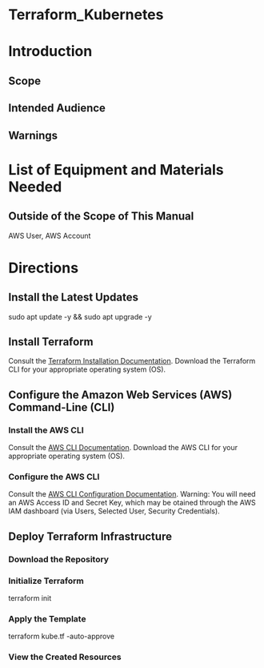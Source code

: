 # Terraform_Kubernetes

# Introduction

## Scope

## Intended Audience

## Warnings

# List of Equipment and Materials Needed

## Outside of the Scope of This Manual

AWS User, AWS Account

# Directions

## Install the Latest Updates
sudo apt update -y && sudo apt upgrade -y

## Install Terraform
Consult the [Terraform Installation Documentation](https://learn.hashicorp.com/tutorials/terraform/install-cli). Download the Terraform CLI for your appropriate operating system (OS). 

## Configure the Amazon Web Services (AWS) Command-Line (CLI)

### Install the AWS CLI
Consult the [AWS CLI Documentation](https://docs.aws.amazon.com/cli/latest/userguide/install-cliv2.html). Download the AWS CLI for your appropriate operating system (OS).

### Configure the AWS CLI
Consult the [AWS CLI Configuration Documentation](https://docs.aws.amazon.com/cli/latest/userguide/cli-configure-quickstart.html). Warning: You will need an AWS Access ID and Secret Key, which may be otained through the AWS IAM dashboard (via Users, Selected User, Security Credentials).  

## Deploy Terraform Infrastructure

### Download the Repository

### Initialize Terraform
terraform init

### Apply the Template
terraform kube.tf -auto-approve

### View the Created Resources
